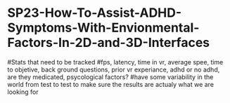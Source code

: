 # SP23-How-To-Assist-ADHD-Symptoms-With-Envionmental-Factors-In-2D-and-3D-Interfaces

#Stats that need to be tracked
#fps, latency, time in vr, average spee, time to objetive, back ground questions, prior vr experiance, adhd or no adhd, are they medicated, psycological factors?
#have some variability in the world from test to test to make sure the results are actualy what we are looking for
